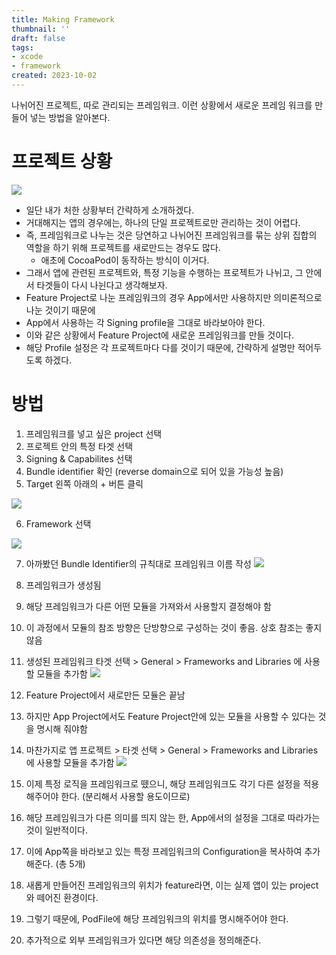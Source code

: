 ```yaml
---
title: Making Framework
thumbnail: ''
draft: false
tags:
- xcode
- framework
created: 2023-10-02
---
```


나뉘어진 프로젝트, 따로 관리되는 프레임워크. 이런 상황에서 새로운 프레임 워크를 만들어 넣는 방법을 알아본다.

# 프로젝트 상황

![](XcodeProject_26_MakingFramework_0.png)

* 일단 내가 처한 상황부터 간략하게 소개하겠다.
* 거대해지는 앱의 경우에는, 하나의 단일 프로젝트로만 관리하는 것이 어렵다.
* 즉, 프레임워크로 나누는 것은 당연하고 나뉘어진 프레임워크를 묶는 상위 집합의 역할을 하기 위해 프로젝트를 새로만드는 경우도 많다.
  * 애초에 CocoaPod이 동작하는 방식이 이거다.
* 그래서 앱에 관련된 프로젝트와, 특정 기능을 수행하는 프로젝트가 나뉘고, 그 안에서 타겟들이 다시 나뉜다고 생각해보자.
* Feature Project로 나눈 프레임워크의 경우 App에서만 사용하지만 의미론적으로 나눈 것이기 때문에
* App에서 사용하는 각 Signing profile을 그대로 바라보아야 한다.
* 이와 같은 상황에서 Feature Project에 새로운 프레임워크를 만들 것이다.
* 해당 Profile 설정은 각 프로젝트마다 다를 것이기 때문에, 간략하게 설명만 적어두도록 하겠다.

# 방법

1. 프레임워크를 넣고 싶은 project 선택
1. 프로젝트 안의 특정 타겟 선택
1. Signing & Capabilites 선택
1. Bundle identifier 확인 (reverse domain으로 되어 있을 가능성 높음)
1. Target 왼쪽 아래의 + 버튼 클릭

![](XcodeProject_26_MakingFramework_1.png)

6. Framework 선택

![](XcodeProject_26_MakingFramework_2.png)

7. 아까봤던 Bundle Identifier의 규칙대로 프레임워크 이름 작성
   ![](XcodeProject_26_MakingFramework_3.png)

7. 프레임워크가 생성됨

7. 해당 프레임워크가 다른 어떤 모듈을 가져와서 사용할지 결정해야 함

7. 이 과정에서 모듈의 참조 방향은 단방향으로 구성하는 것이 좋음. 상호 참조는 좋지 않음

7. 생성된 프레임워크 타겟 선택 > General > Frameworks and Libraries 에 사용할 모듈을 추가함
   ![](XcodeProject_26_MakingFramework_4.png)

7. Feature Project에서 새로만든 모듈은 끝남

7. 하지만 App Project에서도 Feature Project안에 있는 모듈을 사용할 수 있다는 것을 명시해 줘야함

7. 마찬가지로 앱 프로젝트 > 타겟 선택 > General > Frameworks and Libraries 에 사용할 모듈을 추가함
   ![](XcodeProject_26_MakingFramework_5.png)

7. 이제 특정 로직을 프레임워크로 뗐으니, 해당 프레임워크도 각기 다른 설정을 적용해주어야 한다. (분리해서 사용할 용도이므로)

7. 해당 프레임워크가 다른 의미를 띄지 않는 한, App에서의 설정을 그대로 따라가는 것이 일반적이다.

7. 이에 App쪽을 바라보고 있는 특정 프레임워크의 Configuration을 복사하여 추가해준다. (총 5개)

7. 새롭게 만들어진 프레임워크의 위치가 feature라면, 이는 실제 앱이 있는 project와 떼어진 환경이다.

7. 그렇기 때문에, PodFile에 해당 프레임워크의 위치를 명시해주어야 한다.

7. 추가적으로 외부 프레임워크가 있다면 해당 의존성을 정의해준다.
